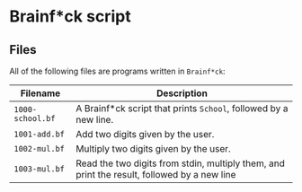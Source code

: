 # Brainf*ck script

## Files
All of the following files are programs written in `Brainf*ck`:

| Filename | Description |
| -------- | ----------- |
| `1000-school.bf` | A Brainf*ck script that prints `School`, followed by a new line. |
| `1001-add.bf` | Add two digits given by the user. |
| `1002-mul.bf` | Multiply two digits given by the user. |
| `1003-mul.bf` | Read the two digits from stdin, multiply them, and print the result, followed by a new line |